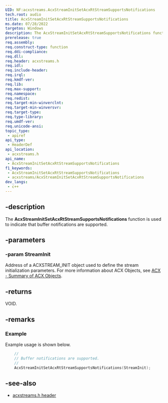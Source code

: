 ```yaml
---
UID: NF:acxstreams.AcxStreamInitSetAcxRtStreamSupportsNotifications
tech.root: audio
title: AcxStreamInitSetAcxRtStreamSupportsNotifications
ms.date: 07/28/2022
targetos: Windows
description: The AcxStreamInitSetAcxRtStreamSupportsNotifications function is used to indicate that buffer notifications are supported.
prerelease: true
req.assembly: 
req.construct-type: function
req.ddi-compliance: 
req.dll: 
req.header: acxstreams.h
req.idl: 
req.include-header: 
req.irql: 
req.kmdf-ver: 
req.lib: 
req.max-support: 
req.namespace: 
req.redist: 
req.target-min-winverclnt: 
req.target-min-winversvr: 
req.target-type: 
req.type-library: 
req.umdf-ver: 
req.unicode-ansi: 
topic_type:
 - apiref
api_type:
 - HeaderDef 
api_location:
 - acxstreams.h
api_name:
 - AcxStreamInitSetAcxRtStreamSupportsNotifications
f1_keywords:
 - AcxStreamInitSetAcxRtStreamSupportsNotifications
 - acxstreams/AcxStreamInitSetAcxRtStreamSupportsNotifications
dev_langs:
 - c++
---
```


## -description

The **AcxStreamInitSetAcxRtStreamSupportsNotifications** function is used to indicate that buffer notifications are supported.

## -parameters

### -param StreamInit

Address of a ACXSTREAM_INIT object used to define the stream initialization parameters. For more information about ACX Objects, see [ACX - Summary of ACX Objects](/windows-hardware/drivers/audio/acx-summary-of-objects).

## -returns

VOID.

## -remarks

### Example

Example usage is shown below.

```cpp
    //
    // Buffer notifications are supported.
    //
    AcxStreamInitSetAcxRtStreamSupportsNotifications(StreamInit);
```


## -see-also

- [acxstreams.h header](index.md)
